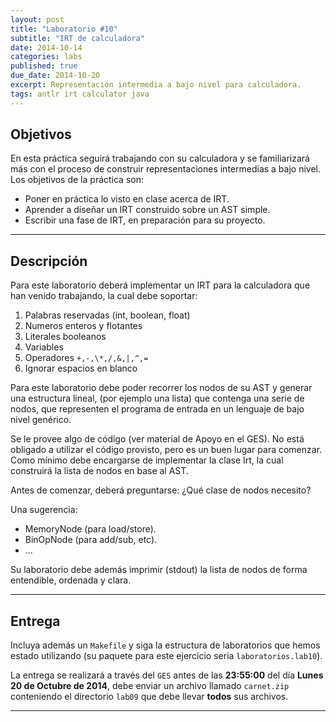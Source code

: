 ```yaml
---
layout: post
title: "Laboratorio #10"
subtitle: "IRT de calculadora"
date: 2014-10-14
categories: labs
published: true
due_date: 2014-10-20
excerpt: Representación intermedia a bajo nivel para calculadora.
tags: antlr irt calculator java
---
```


Objetivos
---------
En esta práctica seguirá trabajando con su calculadora y se familiarizará más con el proceso de construir representaciones intermedias a bajo nivel.  
Los objetivos de la práctica son:

* Poner en práctica lo visto en clase acerca de IRT.
* Aprender a diseñar un IRT construido sobre un AST simple.
* Escribir una fase de IRT, en preparación para su proyecto.

---

Descripción
-----------
Para este laboratorio deberá implementar un IRT para la calculadora que han venido trabajando, la cual debe soportar:

1. Palabras reservadas (int, boolean, float)
2. Numeros enteros y flotantes
6. Literales booleanos
7. Variables
9. Operadores `+,-,\*,/,&,|,^,=`
10. Ignorar espacios en blanco  

Para este laboratorio debe poder recorrer los nodos de su AST y generar una estructura lineal, (por ejemplo una lista) que contenga una serie de nodos, que
representen el programa de entrada en un lenguaje de bajo nivel genérico.

Se le provee algo de código (ver material de Apoyo en el GES). No está obligado a utilizar el código provisto, pero es un buen lugar para comenzar.
Como mínimo debe encargarse de implementar la clase Irt, la cual construirá la lista de nodos en base al AST.

Antes de comenzar, deberá preguntarse: ¿Qué clase de nodos necesito?

Una sugerencia:

* MemoryNode (para load/store).
* BinOpNode (para add/sub, etc).
* ...

Su laboratorio debe además imprimir (stdout) la lista de nodos de forma entendible, ordenada y clara.

---

Entrega
-------
Incluya además un `Makefile` y siga la estructura de laboratorios que hemos estado utilizando (su paquete para este ejercicio seria `laboratorios.lab10`).

La entrega se realizará a través del `GES` antes de las **23:55:00** del día **Lunes 20 de Octubre de 2014**, debe enviar un archivo llamado `carnet.zip` conteniendo el directorio `lab09` que debe llevar **todos** sus archivos.


---
